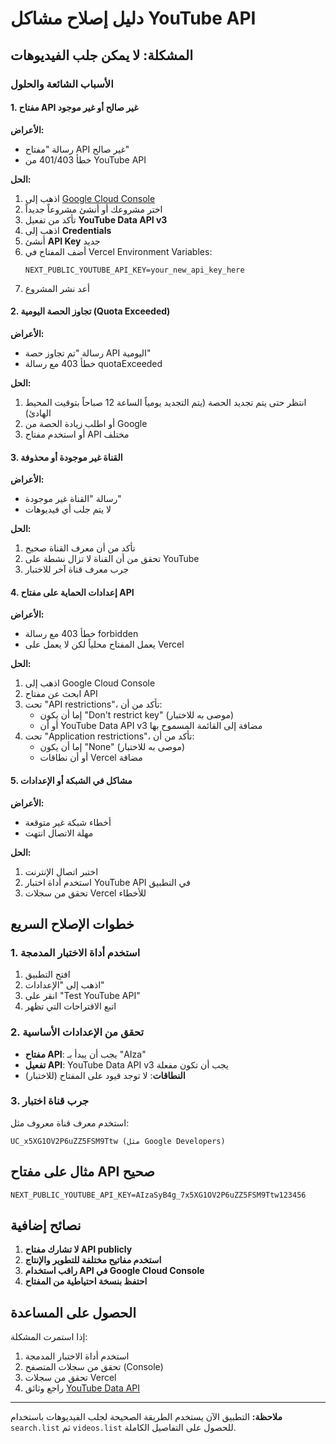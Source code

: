 # دليل إصلاح مشاكل YouTube API

## المشكلة: لا يمكن جلب الفيديوهات

### الأسباب الشائعة والحلول

#### 1. مفتاح API غير صالح أو غير موجود
**الأعراض:**
- رسالة "مفتاح API غير صالح"
- خطأ 401/403 من YouTube API

**الحل:**
1. اذهب إلى [Google Cloud Console](https://console.cloud.google.com/)
2. اختر مشروعك أو أنشئ مشروعاً جديداً
3. تأكد من تفعيل **YouTube Data API v3**
4. اذهب إلى **Credentials**
5. أنشئ **API Key** جديد
6. أضف المفتاح في Vercel Environment Variables:
   ```
   NEXT_PUBLIC_YOUTUBE_API_KEY=your_new_api_key_here
   ```
7. أعد نشر المشروع

#### 2. تجاوز الحصة اليومية (Quota Exceeded)
**الأعراض:**
- رسالة "تم تجاوز حصة API اليومية"
- خطأ 403 مع رسالة quotaExceeded

**الحل:**
1. انتظر حتى يتم تجديد الحصة (يتم التجديد يومياً الساعة 12 صباحاً بتوقيت المحيط الهادئ)
2. أو اطلب زيادة الحصة من Google
3. أو استخدم مفتاح API مختلف

#### 3. القناة غير موجودة أو محذوفة
**الأعراض:**
- رسالة "القناة غير موجودة"
- لا يتم جلب أي فيديوهات

**الحل:**
1. تأكد من أن معرف القناة صحيح
2. تحقق من أن القناة لا تزال نشطة على YouTube
3. جرب معرف قناة آخر للاختبار

#### 4. إعدادات الحماية على مفتاح API
**الأعراض:**
- خطأ 403 مع رسالة forbidden
- يعمل المفتاح محلياً لكن لا يعمل على Vercel

**الحل:**
1. اذهب إلى Google Cloud Console
2. ابحث عن مفتاح API
3. تحت "API restrictions"، تأكد من أن:
   - إما أن يكون "Don't restrict key" (موصى به للاختبار)
   - أو أن YouTube Data API v3 مضافة إلى القائمة المسموح بها
4. تحت "Application restrictions"، تأكد من أن:
   - إما أن يكون "None" (موصى به للاختبار)
   - أو أن نطاقات Vercel مضافة

#### 5. مشاكل في الشبكة أو الإعدادات
**الأعراض:**
- أخطاء شبكة غير متوقعة
- مهلة الاتصال انتهت

**الحل:**
1. اختبر اتصال الإنترنت
2. استخدم أداة اختبار YouTube API في التطبيق
3. تحقق من سجلات Vercel للأخطاء

## خطوات الإصلاح السريع

### 1. استخدم أداة الاختبار المدمجة
1. افتح التطبيق
2. اذهب إلى "الإعدادات"
3. انقر على "Test YouTube API"
4. اتبع الاقتراحات التي تظهر

### 2. تحقق من الإعدادات الأساسية
- **مفتاح API**: يجب أن يبدأ بـ "AIza"
- **تفعيل API**: YouTube Data API v3 يجب أن تكون مفعلة
- **النطاقات**: لا توجد قيود على المفتاح (للاختبار)

### 3. جرب قناة اختبار
استخدم معرف قناة معروف مثل:
```
UC_x5XG1OV2P6uZZ5FSM9Ttw (مثل Google Developers)
```

## مثال على مفتاح API صحيح

```
NEXT_PUBLIC_YOUTUBE_API_KEY=AIzaSyB4g_7x5XG1OV2P6uZZ5FSM9Ttw123456
```

## نصائح إضافية

1. **لا تشارك مفتاح API publicly**
2. **استخدم مفاتيح مختلفة للتطوير والإنتاج**
3. **راقب استخدام API في Google Cloud Console**
4. **احتفظ بنسخة احتياطية من المفتاح**

## الحصول على المساعدة

إذا استمرت المشكلة:
1. استخدم أداة الاختبار المدمجة
2. تحقق من سجلات المتصفح (Console)
3. تحقق من سجلات Vercel
4. راجع وثائق [YouTube Data API](https://developers.google.com/youtube/v3)

---

**ملاحظة:** التطبيق الآن يستخدم الطريقة الصحيحة لجلب الفيديوهات باستخدام `search.list` ثم `videos.list` للحصول على التفاصيل الكاملة.